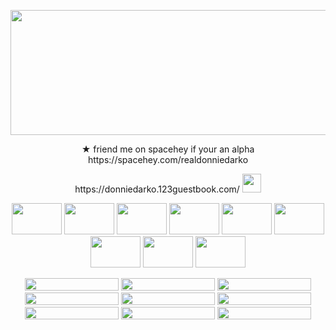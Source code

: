 
<p align="center">
  <img width="600" height="200" src="https://64.media.tumblr.com/182ea07d787a707b80c341dcaa182636/d7324c7875f8691b-f3/s500x750/9733157cd0c33add3ff7947930ffff31cbd3cdb6.gifv">

  <p align="center">
  ★ friend me on spacehey if your an alpha
  https://spacehey.com/realdonniedarko
    <p align="center">
      https://donniedarko.123guestbook.com/  <img width="30" height="30" src="https://external-media.spacehey.net/media/sgsNvOAxgPVmZmQpcpIk-EnuP0iT_BdK9fkUYLoucwRw=/https://media.tenor.com/yFPzoLx64WYAAAAM/hey-girl.gif">

 <p align=" center">
       <img width="80" height="50" src="https://external-media.spacehey.net/media/sPfOXEm8vetUqjTEsiLNUrS7Mvn2ReSy9E56Z0x_qYHI=/https://64.media.tumblr.com/d3dc09ad3917d009ac7aff60a2e13b9a/c12b64622f3a4ab5-e5/s100x200/8c64696997a5a0841ea8967344341e89bc5ba1fb.pnj">
       <img width="80" height="50" src="https://external-media.spacehey.net/media/somfXbj4TL8qXawEVwnXkmCQuKGP_1VVKzfylO0_KjXU=/https://64.media.tumblr.com/592a3bd7917fd82976d34dc1d5e7dce8/c12b64622f3a4ab5-87/s100x200/cfc1cd3896b2abc2838bea2e453cfd539fe3a708.pnj"> 
   <img width="80" height="50" src="https://external-media.spacehey.net/media/s9syfFR4_--lnfH97wVbIMJpQR8DarvMVVDKGReLU0CQ=/https://64.media.tumblr.com/63a78ae1d694b150347b53770c2d0ee7/c12b64622f3a4ab5-d8/s100x200/21c9df130b09ee3c3923fd099cda415ddff74b43.pnj"> 
   <img width="80" height="50" src="https://external-media.spacehey.net/media/sYkHylBafOWzcDSyhqeOujfCJB3CVKe0Zw5ACE4vRCWE=/https://64.media.tumblr.com/17cfff00ed7a17cd9b61e25b32ad2cef/3aa4cfaca5851b6b-eb/s100x200/fc93911b57ca1120e1175f01d3ea2e800eb42f65.gifv">
   <img width="80" height="50" src="https://external-media.spacehey.net/media/sMG_sveB4tcYPiztBQgrKf8c5-KCNaDQElztu9JHLPX4=/https://64.media.tumblr.com/92ecf147437a4d11dac69d90d219f779/3aa4cfaca5851b6b-58/s250x400/e3b96860080343bfce0e99520fe37db6db6ab39c.png">
<img width="80" height="50" src="https://external-media.spacehey.net/media/sbili63oZlBOsmT_n8XLLPOYUmW_Lvp-iEgqPbYqYvjo=/https://64.media.tumblr.com/aae116fc97f58f5d6599f24b3791a584/fb64255f056bb2e3-c4/s250x400/389249151404cfc697bad3ef310ce0d57af77ea4.gifv">
<img width="80" height="50" src="https://external-media.spacehey.net/media/sdpIOrX-AhRFuwpPmTCLhKdBpEobiq-hW1s5rT1_ii08=/https://64.media.tumblr.com/4fc27b665d1b108e8134f65cc3c8a8cb/e6edebe766df089c-91/s100x200/e7fd39d011e1be0748b2ae49561db8683d2e0b68.gifv">
   <img width="80" height="50" src="https://external-media.spacehey.net/media/sgtj1f3JnoaURSg8Dh7KyvcMfuOeME3ajstowxpJxAjY=/https://i.ibb.co/0qyVkY0/d167q5s-fdee1efc-536b-4a8c-b4c4-800641fa6417.gif">
    <img width="80" height="50" src="https://64.media.tumblr.com/2dc26a8d0c56ec573884285fc16d79e3/a82c92b6aca29942-33/s100x200/cbec175fc8fa951c4fa6174e2a129ea98fea796b.gifv">

 <p align=" center">
       <img width="150" height="20" src="https://external-media.spacehey.net/media/sUsXBpbplQN7VEXR6lEmiaP5BPB3D-G1KnXJ8K_cKAkU=/https://64.media.tumblr.com/d21db462c03e31dbd1a6988bf4c69674/076c92721eaea611-b8/s250x400/83ff90550be30664e3dbf922cac6967152dbf2d8.gifv">
        <img width="150" height="20" src="https://external-media.spacehey.net/media/sUCq31T32h8MxjevT-neBdntXy_7cLBn3p7iTaCy_mJY=/https://64.media.tumblr.com/4739cb7b0bc193261f0bf30333b8e473/7683c2fc1dd2cca9-b2/s100x200/98a0ed2e3d15e67bdabe388e75e351b0cd5fd444.gifv">
        <img width="150" height="20" src="https://external-media.spacehey.net/media/siVCUkWTeZ4cHXT5lbEKHhEJXBAhWLknFTGJAHNBVO5g=/https://64.media.tumblr.com/904d746016b9360dc9c94e1ff22ec1c8/7683c2fc1dd2cca9-e6/s250x400/28a8db04a92d95420c54e9fefb2e662fee66e179.gifv">
        <img width="150" height="20" src="https://external-media.spacehey.net/media/s499W6OwBRSi_Wian2e4ntVMn-G-d2_AVYwjm2ajedlw=/https://64.media.tumblr.com/08db42b3bf5606202d356f8c03e0cf83/d8d274a7faa6c944-26/s250x400/08711da57602c891df8f6eda33dec73c77db90a7.gifv">
         <img width="150" height="20" src="https://external-media.spacehey.net/media/sXGIfbw9p0QtC6fICHJrgJUXW3ZPqONqRhJ4Tl3UaQpY=/https://64.media.tumblr.com/08797497024acf83f75e2d67adf2656a/d8d274a7faa6c944-51/s250x400/429551bd761c0ded992bb15f2e07a5d0d12287e6.gifv">
   <img width="150" height="20" src="https://external-media.spacehey.net/media/saqH-BSZo9BrjmQlgOBxycJq7ASXLbTA1wD4GXkycZi8=/https://64.media.tumblr.com/ff3c432b7f1a69de1779decfadf263d6/c12b64622f3a4ab5-a5/s250x400/4244833f70d050ec92b161d2fb2d15f83daf115d.gifv">
<img width="150" height="20" src="https://external-media.spacehey.net/media/sfsf58D0E40-dV-7izGLaTXpuVxuHTVcEp3-hCZ-hePc=/https://64.media.tumblr.com/61f96a2ed0d0c6041d875a46cdd51cd2/2c70ee3da93fb55e-42/s250x400/7594d71b5b126109faa6b5d23f21991d946612e3.gifv">
<img width="150" height="20" src="https://external-media.spacehey.net/media/sIInegaJFk9fdnN7TpLnrXp1idGPsV7y3j8P_lhFW01w=/https://64.media.tumblr.com/eafb0ae3b4bb23d09e1b214e86389306/c12b64622f3a4ab5-43/s250x400/ebae4a92a0322dca09eb3c9250688806f5732b64.gifv">
<img width="150" height="20" src="https://external-media.spacehey.net/media/sIInegaJFk9fdnN7TpLnrXp1idGPsV7y3j8P_lhFW01w=/https://64.media.tumblr.com/eafb0ae3b4bb23d09e1b214e86389306/c12b64622f3a4ab5-43/s250x400/ebae4a92a0322dca09eb3c9250688806f5732b64.gifv">




</p>
<!---
thedonniedarko/thedonniedarko is a ✨ special ✨ repository because its `README.md` (this file) appears on your GitHub profile.
You can click the Preview link to take a look at your changes.
--->

